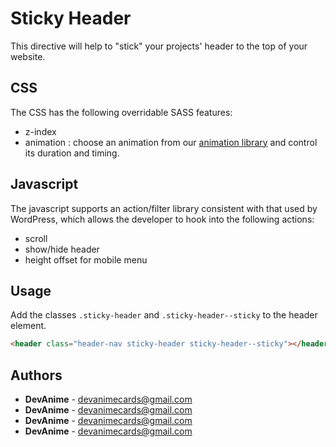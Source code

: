 # Sticky Header
This directive will help to "stick" your projects' header to the top of your website.

## CSS
The CSS has the following overridable SASS features:
* z-index
* animation : choose an animation from our [animation library](https://devanime.beanstalkapp.com/estarossa/browse/git/common/scss/_animations.scss?ref=b-2.0)
and control its duration and timing.

## Javascript
The javascript supports an action/filter library consistent with that used by WordPress, which allows the developer to hook into the following actions:
* scroll
* show/hide header
* height offset for mobile menu

## Usage
Add the classes `.sticky-header` and `.sticky-header--sticky` to the header element.

```html
<header class="header-nav sticky-header sticky-header--sticky"></header>
```

## Authors
* **DevAnime** - [devanimecards@gmail.com](devanimecards@gmail.com)
* **DevAnime** - [devanimecards@gmail.com](devanimecards@gmail.com)
* **DevAnime** - [devanimecards@gmail.com](devanimecards@gmail.com)
* **DevAnime** - [devanimecards@gmail.com](devanimecards@gmail.com)

